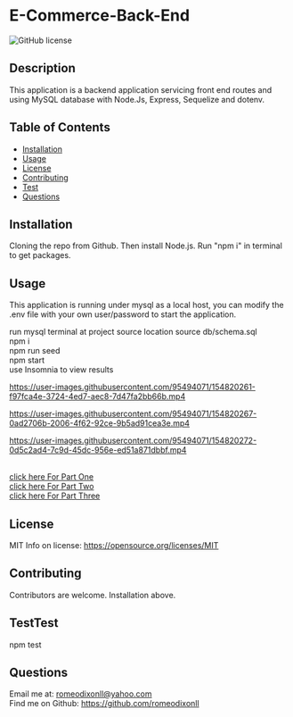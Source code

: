 # E-Commerce-Back-End
![GitHub license](https://img.shields.io/badge/License-MIT-yellow.svg)

## Description
This application is a backend application servicing front end routes and using MySQL database with Node.Js, Express, Sequelize and dotenv.

## Table of Contents 
- [Installation](#installation)
- [Usage](#usage)
- [License](#license)
- [Contributing](#Contributing)
- [Test](#Test)
- [Questions](#Questions)

## Installation
Cloning the repo from Github. Then install Node.js. Run "npm i" in terminal to get packages.

## Usage
This application is running under mysql as a local host, you can modify the .env file with your own user/password to start the application.

run mysql terminal at project source location source db/schema.sql<br/>
npm i<br/>
npm run seed<br/>
npm start<br/>
use Insomnia to view results


https://user-images.githubusercontent.com/95494071/154820261-f97fca4e-3724-4ed7-aec8-7d47fa2bb66b.mp4


https://user-images.githubusercontent.com/95494071/154820267-0ad2706b-2006-4f62-92ce-9b5ad91cea3e.mp4


https://user-images.githubusercontent.com/95494071/154820272-0d5c2ad4-7c9d-45dc-956e-ed51a871dbbf.mp4



<br/>[click here For Part One](https://user-images.githubusercontent.com/95494071/154820261-f97fca4e-3724-4ed7-aec8-7d47fa2bb66b.mp4
)
<br/>[click here For Part Two](https://user-images.githubusercontent.com/95494071/154820267-0ad2706b-2006-4f62-92ce-9b5ad91cea3e.mp4
)
<br/>[click here For Part Three](https://user-images.githubusercontent.com/95494071/154820272-0d5c2ad4-7c9d-45dc-956e-ed51a871dbbf.mp4
)

## License
MIT
Info on license: https://opensource.org/licenses/MIT

## Contributing 
Contributors are welcome. Installation above.

## TestTest
npm test

## Questions 
Email me at: romeodixonll@yahoo.com <br/>
Find me on Github: https://github.com/romeodixonll


